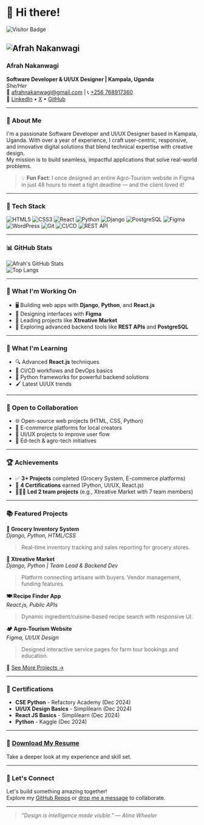 # 👋 Hi there!

![Visitor Badge](https://komarev.com/ghpvc/?username=afrahnakanwagi&style=flat-square&color=5D5CDE)

## ![Afrah Nakanwagi](https://via.placeholder.com/150)  
### **Afrah Nakanwagi**  
**Software Developer & UI/UX Designer | Kampala, Uganda**  
_She/Her_  
📧 [afrahnakanwagi@gmail.com](mailto:afrahnakanwagi@gmail.com) | 📞 [+256 768917360](tel:+256768917360)  
🔗 [LinkedIn](https://www.linkedin.com/in/afrah-nakanwagi-b829a5314/) • [X](https://x.com/naiyosh28792) • [GitHub](https://github.com/afrahnakanwagi)

---

### 🚀 About Me

I'm a passionate Software Developer and UI/UX Designer based in Kampala, Uganda. With over a year of experience, I craft user-centric, responsive, and innovative digital solutions that blend technical expertise with creative design.  
My mission is to build seamless, impactful applications that solve real-world problems.

> 💡 **Fun Fact**: I once designed an entire Agro-Tourism website in Figma in just 48 hours to meet a tight deadline — and the client loved it!

---

### 🧰 Tech Stack

![HTML5](https://img.shields.io/badge/HTML5-E34F26?style=for-the-badge&logo=html5&logoColor=white)
![CSS3](https://img.shields.io/badge/CSS3-1572B6?style=for-the-badge&logo=css3&logoColor=white)
![React](https://img.shields.io/badge/React-20232A?style=for-the-badge&logo=react&logoColor=61DAFB)
![Python](https://img.shields.io/badge/Python-3776AB?style=for-the-badge&logo=python&logoColor=white)
![Django](https://img.shields.io/badge/Django-092E20?style=for-the-badge&logo=django&logoColor=white)
![PostgreSQL](https://img.shields.io/badge/PostgreSQL-316192?style=for-the-badge&logo=postgresql&logoColor=white)
![Figma](https://img.shields.io/badge/Figma-F24E1E?style=for-the-badge&logo=figma&logoColor=white)
![WordPress](https://img.shields.io/badge/WordPress-21759B?style=for-the-badge&logo=wordpress&logoColor=white)
![Git](https://img.shields.io/badge/Git-F05032?style=for-the-badge&logo=git&logoColor=white)
![CI/CD](https://img.shields.io/badge/CI%2FCD-blue?style=for-the-badge&logo=github-actions&logoColor=white)
![REST API](https://img.shields.io/badge/REST%20API-00599C?style=for-the-badge)

---

### 📊 GitHub Stats

![Afrah's GitHub Stats](https://github-readme-stats.vercel.app/api?username=afrahnakanwagi&show_icons=true&theme=tokyonight)  
![Top Langs](https://github-readme-stats.vercel.app/api/top-langs/?username=afrahnakanwagi&layout=compact&theme=tokyonight)

---

### 🔭 What I'm Working On

- 🖥 Building web apps with **Django**, **Python**, and **React.js**
- 🎨 Designing interfaces with **Figma**
- 🤝 Leading projects like **Xtreative Market**
- 🔧 Exploring advanced backend tools like **REST APIs** and **PostgreSQL**

---

### 🌱 What I'm Learning

- 🔍 Advanced **React.js** techniques  
- 🚀 CI/CD workflows and DevOps basics  
- 🧠 Python frameworks for powerful backend solutions  
- 🖌 Latest UI/UX trends

---

### 👯 Open to Collaboration

- 🌐 Open-source web projects (HTML, CSS, Python)  
- 🛒 E-commerce platforms for local creators  
- 🧩 UI/UX projects to improve user flow  
- 🌱 Ed-tech & agro-tech initiatives

---

### 🏆 Achievements

- ✅ **3+ Projects** completed (Grocery System, E-commerce platforms)  
- 📜 **4 Certifications** earned (Python, UI/UX, React.js)  
- 👩🏽‍💻 **Led 2 team projects** (e.g., Xtreative Market with 7 team members)

---

### 📚 Featured Projects

**🛒 Grocery Inventory System**  
*Django, Python, HTML/CSS*  
> Real-time inventory tracking and sales reporting for grocery stores.

**🎨 Xtreative Market**  
*Django, Python | Team Lead & Backend Dev*  
> Platform connecting artisans with buyers. Vendor management, funding features.

**🍽️ Recipe Finder App**  
*React.js, Public APIs*  
> Dynamic ingredient/cuisine-based recipe search with responsive UI.

**🏕️ Agro-Tourism Website**  
*Figma, UI/UX Design*  
> Designed interactive service pages for farm tour bookings and education.

📌 [See More Projects →](https://github.com/afrahnakanwagi?tab=repositories)

---

### 🏅 Certifications

- **CSE Python** - Refactory Academy (Dec 2024)  
- **UI/UX Design Basics** - Simplilearn (Dec 2024)  
- **React JS Basics** - Simplilearn (Dec 2024)  
- **Python** - Kaggle (Dec 2024)

---

### 📄 [Download My Resume](https://amber-ericha-96.tiiny.site)

Take a deeper look at my experience and skill set.

---

### 🚀 Let's Connect

Let's build something amazing together!  
Explore my [GitHub Repos](https://github.com/afrahnakanwagi?tab=repositories) or [drop me a message](mailto:afrahnakanwagi@gmail.com) to collaborate.

---

> _"Design is intelligence made visible." — Alina Wheeler_
